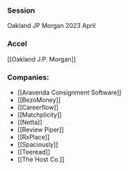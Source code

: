 
### Session
Oakland JP Morgan 2023 April

### Accel
[[Oakland J.P. Morgan]]

### Companies:
- [[Aravenda Consignment Software]]
- [[BezoMoney]]
- [[Careerflow]]
- [[Matchplicity]]
- [[Netta]]
- [[Review Piper]]
- [[RxPlace]]
- [[Spaciously]]
- [[Teeread]]
- [[The Host Co.]]


